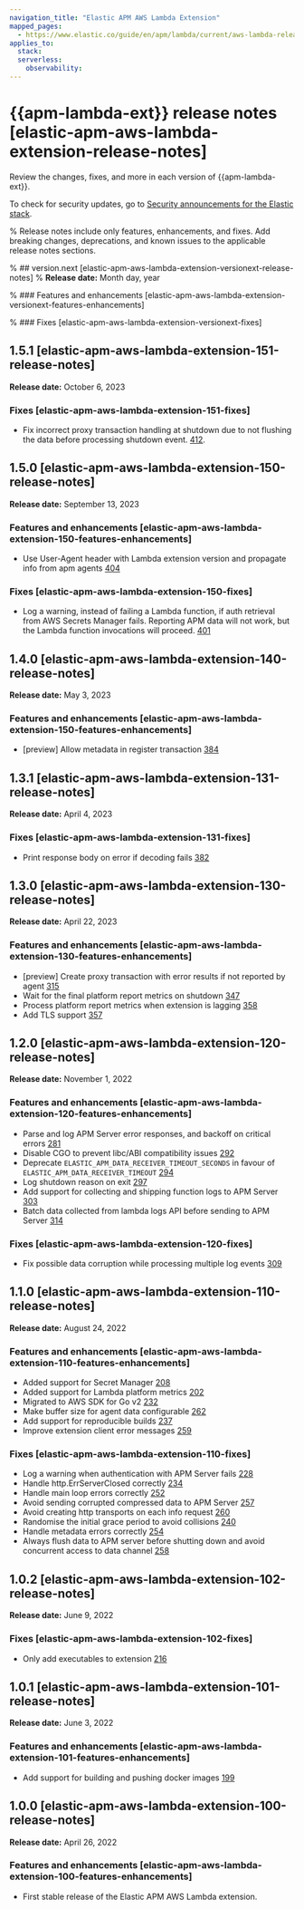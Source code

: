 ```yaml
---
navigation_title: "Elastic APM AWS Lambda Extension"
mapped_pages:
  - https://www.elastic.co/guide/en/apm/lambda/current/aws-lambda-release-notes.html
applies_to:
  stack:
  serverless:
    observability:
---
```


# {{apm-lambda-ext}} release notes [elastic-apm-aws-lambda-extension-release-notes]

Review the changes, fixes, and more in each version of {{apm-lambda-ext}}. 

To check for security updates, go to [Security announcements for the Elastic stack](https://discuss.elastic.co/c/announcements/security-announcements/31).

% Release notes include only features, enhancements, and fixes. Add breaking changes, deprecations, and known issues to the applicable release notes sections. 

% ## version.next [elastic-apm-aws-lambda-extension-versionext-release-notes]
% **Release date:** Month day, year

% ### Features and enhancements [elastic-apm-aws-lambda-extension-versionext-features-enhancements]

% ### Fixes [elastic-apm-aws-lambda-extension-versionext-fixes]

## 1.5.1 [elastic-apm-aws-lambda-extension-151-release-notes]
**Release date:** October 6, 2023

### Fixes [elastic-apm-aws-lambda-extension-151-fixes]
* Fix incorrect proxy transaction handling at shutdown due to not flushing the data before processing shutdown event. [412](https://github.com/elastic/apm-aws-lambda/pull/412).

## 1.5.0 [elastic-apm-aws-lambda-extension-150-release-notes]
**Release date:** September 13, 2023

### Features and enhancements [elastic-apm-aws-lambda-extension-150-features-enhancements]
* Use User-Agent header with Lambda extension version and propagate info from apm agents [404](https://github.com/elastic/apm-aws-lambda/pull/404)

### Fixes [elastic-apm-aws-lambda-extension-150-fixes]
* Log a warning, instead of failing a Lambda function, if auth retrieval from AWS Secrets Manager fails. Reporting APM data will not work, but the Lambda function invocations will proceed. [401](https://github.com/elastic/apm-aws-lambda/pull/401)

## 1.4.0 [elastic-apm-aws-lambda-extension-140-release-notes]
**Release date:** May 3, 2023

### Features and enhancements [elastic-apm-aws-lambda-extension-150-features-enhancements]
* [preview] Allow metadata in register transaction [384](https://github.com/elastic/apm-aws-lambda/pull/384)

## 1.3.1 [elastic-apm-aws-lambda-extension-131-release-notes]
**Release date:** April 4, 2023

### Fixes [elastic-apm-aws-lambda-extension-131-fixes]
* Print response body on error if decoding fails [382](https://github.com/elastic/apm-aws-lambda/pull/382)

## 1.3.0 [elastic-apm-aws-lambda-extension-130-release-notes]
**Release date:** April 22, 2023

### Features and enhancements [elastic-apm-aws-lambda-extension-130-features-enhancements]
* [preview] Create proxy transaction with error results if not reported by agent [315](https://github.com/elastic/apm-aws-lambda/pull/315)
* Wait for the final platform report metrics on shutdown [347](https://github.com/elastic/apm-aws-lambda/pull/347)
* Process platform report metrics when extension is lagging [358](https://github.com/elastic/apm-aws-lambda/pull/358)
* Add TLS support [357](https://github.com/elastic/apm-aws-lambda/pull/357)

## 1.2.0 [elastic-apm-aws-lambda-extension-120-release-notes]
**Release date:** November 1, 2022

### Features and enhancements [elastic-apm-aws-lambda-extension-120-features-enhancements]
* Parse and log APM Server error responses, and backoff on critical errors [281](https://github.com/elastic/apm-aws-lambda/pull/281)
* Disable CGO to prevent libc/ABI compatibility issues [292](https://github.com/elastic/apm-aws-lambda/pull/292)
* Deprecate `ELASTIC_APM_DATA_RECEIVER_TIMEOUT_SECONDS` in favour of `ELASTIC_APM_DATA_RECEIVER_TIMEOUT` [294](https://github.com/elastic/apm-aws-lambda/pull/294)
* Log shutdown reason on exit [297](https://github.com/elastic/apm-aws-lambda/pull/297)
* Add support for collecting and shipping function logs to APM Server [303](https://github.com/elastic/apm-aws-lambda/pull/303)
* Batch data collected from lambda logs API before sending to APM Server [314](https://github.com/elastic/apm-aws-lambda/pull/314)

### Fixes [elastic-apm-aws-lambda-extension-120-fixes]
* Fix possible data corruption while processing multiple log events [309](https://github.com/elastic/apm-aws-lambda/pull/309)

## 1.1.0 [elastic-apm-aws-lambda-extension-110-release-notes]
**Release date:** August 24, 2022

### Features and enhancements [elastic-apm-aws-lambda-extension-110-features-enhancements]
* Added support for Secret Manager [208](https://github.com/elastic/apm-aws-lambda/pull/208)
* Added support for Lambda platform metrics [202](https://github.com/elastic/apm-aws-lambda/pull/202)
* Migrated to AWS SDK for Go v2 [232](https://github.com/elastic/apm-aws-lambda/pull/232)
* Make buffer size for agent data configurable [262](https://github.com/elastic/apm-aws-lambda/pull/262)
* Add support for reproducible builds [237](https://github.com/elastic/apm-aws-lambda/pull/237)
* Improve extension client error messages [259](https://github.com/elastic/apm-aws-lambda/pull/259)

### Fixes [elastic-apm-aws-lambda-extension-110-fixes]
* Log a warning when authentication with APM Server fails [228](https://github.com/elastic/apm-aws-lambda/pull/228)
* Handle http.ErrServerClosed correctly [234](https://github.com/elastic/apm-aws-lambda/pull/234)
* Handle main loop errors correctly [252](https://github.com/elastic/apm-aws-lambda/pull/252)
* Avoid sending corrupted compressed data to APM Server [257](https://github.com/elastic/apm-aws-lambda/pull/257)
* Avoid creating http transports on each info request [260](https://github.com/elastic/apm-aws-lambda/pull/260)
* Randomise the initial grace period to avoid collisions [240](https://github.com/elastic/apm-aws-lambda/pull/240)
* Handle metadata errors correctly [254](https://github.com/elastic/apm-aws-lambda/pull/254)
* Always flush data to APM server before shutting down and avoid concurrent access to data channel [258](https://github.com/elastic/apm-aws-lambda/pull/258)

## 1.0.2 [elastic-apm-aws-lambda-extension-102-release-notes]
**Release date:** June 9, 2022

### Fixes [elastic-apm-aws-lambda-extension-102-fixes]
* Only add executables to extension [216](https://github.com/elastic/apm-aws-lambda/pull/216)

## 1.0.1 [elastic-apm-aws-lambda-extension-101-release-notes]
**Release date:** June 3, 2022

### Features and enhancements [elastic-apm-aws-lambda-extension-101-features-enhancements]
* Add support for building and pushing docker images [199](https://github.com/elastic/apm-aws-lambda/pull/199)

## 1.0.0 [elastic-apm-aws-lambda-extension-100-release-notes]
**Release date:** April 26, 2022

### Features and enhancements [elastic-apm-aws-lambda-extension-100-features-enhancements]
* First stable release of the Elastic APM AWS Lambda extension.

